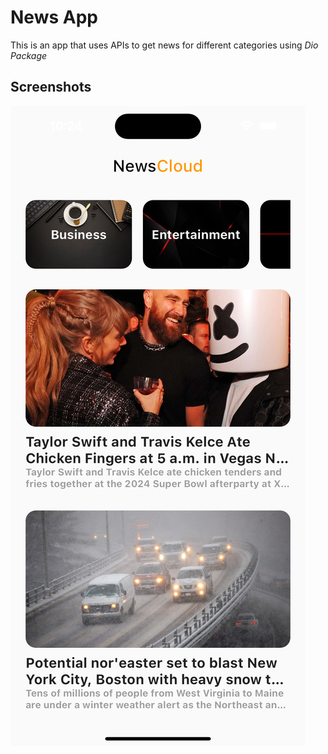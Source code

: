 # News App
This is an app that uses APIs to get news for different categories using *Dio Package* 


## Screenshots

![App Screenshot](https://github.com/mernaislam/News-App/blob/main/news_app/assets/app_images/img1.png?raw=true)
